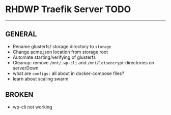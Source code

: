 # RHDWP Traefik Server TODO
---
GENERAL
--
- Rename glusterfs/ storage directory to `storage`
- Change acme.json location from storage root
- Automate starting/verifying of glusterfs 
- Cleanup: remove `/mnt/.wp-cli` and `/mnt/letsencrypt` directories on serverDown
- what are `configs:` all about in docker-compose files?
- learn about scaling swarm

BROKEN
--
- wp-cli not working